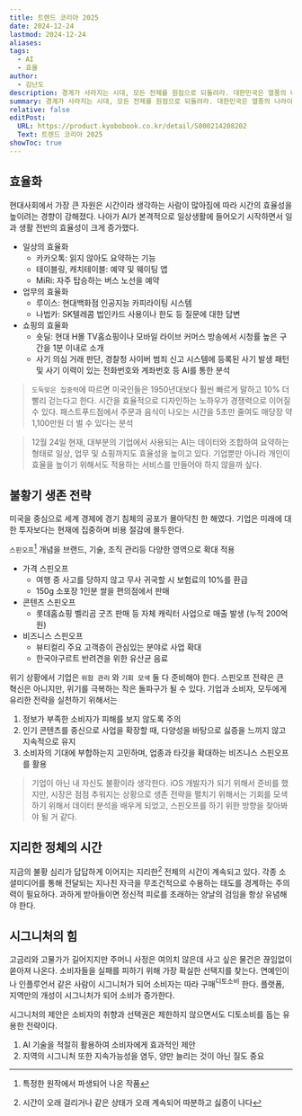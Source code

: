```yaml
---
title: 트렌드 코리아 2025
date: 2024-12-24
lastmod: 2024-12-24
aliases: 
tags:
  - AI
  - 효율
author:
  - 김난도
description: 경계가 사라지는 시대, 모든 전제를 원점으로 되돌려라. 대한민국은 열풍의 나라이기도 하다. 해외 토픽을 장식한 푸바오 열풍, 마라탕과 탕후루에 이은 두바이 초콜릿 열풍, AI 열풍, 의대 열풍, 스페셜티 커피 열풍, 레트로 열풍, 남녀노소를 가리지 않는 ‘먼작귀’ 열풍까지…. 이 모든 것이 시사하는 바는 무엇인가? 이런 열풍의 이면에 있는 우리 사회 구성원들의 욕망과 결핍은 무엇일까?
summary: 경계가 사라지는 시대, 모든 전제를 원점으로 되돌려라. 대한민국은 열풍의 나라이기도 하다. 이런 열풍의 이면에 있는 우리 사회 구성원들의 욕망과 결핍은 무엇일까?
relative: false
editPost:
  URL: https://product.kyobobook.co.kr/detail/S000214208202
  Text: 트렌드 코리아 2025
showToc: true
---
```

## 효율화
현대사회에서 가장 큰 자원은 시간이라 생각하는 사람이 많아짐에 따라 시간의 효율성을 높이려는 경향이 강해졌다. 나아가 AI가 본격적으로 일상생활에 들어오기 시작하면서 일과 생활 전반의 효율성이 크게 증가했다.
- 일상의 효율화
	- 카카오톡: 읽지 않아도 요약하는 기능
	- 테이블링, 캐치테이블: 예약 및 웨이팅 앱
	- MiRi: 자주 탑승하는 버스 노선을 예약
- 업무의 효율화
	- 루이스: 현대백화점 인공지능 카피라이팅 시스템
	- 나법카: SK텔레콤 법인카드 사용이나 한도 등 질문에 대한 답변
- 쇼핑의 효율화
	- 숏딜: 현대 H몰 TV홈쇼핑이나 모바일 라이브 커머스 방송에서 시청률 높은 구간을 1분 이내로 소개
	- 사기 의심 거래 판단, 경찰청 사이버 범죄 신고 시스템에 등록된 사기 발생 패턴 및 사기 이력이 있는 전화번호와 계좌번호 등 AI를 통한 분석

> `도둑맞은 집중력`에 따르면 미국인들은 1950년대보다 훨씬 빠르게 말하고 10% 더 빨리 걷는다고 한다.
> 시간을 효율적으로 디자인하는 노하우가 경쟁력으로 이어질 수 있다.
> 패스트푸드점에서 주문과 음식이 나오는 시간을 5초만 줄여도 매당장 약 1,100만원 더 벌 수 있다는 분석

> 12월 24일 현재, 대부분의 기업에서 사용되는 AI는 데이터와 조합하여 요약하는 형태로 일상, 업무 및 쇼핑까지도 효율성을 높이고 있다. 기업뿐만 아니라 개인이 효율을 높이기 위해서도 적용하는 서비스를 만들어야 하지 않을까 싶다. 

## 불황기 생존 전략
미국을 중심으로 세계 경제에 경기 침체의 공포가 몰아닥친 한 해였다.
기업은 미래에 대한 투자보다는 현재에 집중하며 비용 절감에 몰두한다.

`스핀오프`[^1] 개념을 브랜드, 기술, 조직 관리등 다양한 영역으로 확대 적용

[^1]: 특정한 원작에서 파생되어 나온 작품

- 가격 스핀오프
	- 여행 중 사고를 당하지 않고 무사 귀국할 시 보험료의 10%를 환급
	- 150g 소포장 1인분 쌀을 편의점에서 판매
- 콘텐츠 스핀오프
	- 롯데홈쇼핑 벨리곰 굿즈 판매 등 자체 캐릭터 사업으로 매출 발생 (누적 200억원)
- 비즈니스 스핀오프
	- 뷰티컬리 주요 고객층이 관심있는 분야로 사업 확대
	- 한국야구르트 반려견을 위한 유산균 음료

위기 상황에서 기업은 `위험 관리` 와 `기회 모색` 둘 다 준비해야 한다.
스핀오프 전략은 큰 혁신은 아니지만, 위기를 극복하는 작은 돌파구가 될 수 있다.
기업과 소비자, 모두에게 유리한 전략을 실천하기 위해서는
1. 정보가 부족한 소비자가 피해를 보지 않도록 주의
2. 인기 콘텐츠를 중신으로 사업을 확장할 때, 다양성을 바탕으로 싫증을 느끼지 않고 지속적으로 유지
3. 소비자의 기대에 부합하는지 고민하며, 업종과 타깃을 확대하는 비즈니스 스핀오프를 활용

> 기업이 아닌 내 자신도 불황이라 생각한다. iOS 개발자가 되기 위해서 준비를 했지만, 시장은 점점 추워지는 상황으로 생존 전략을 펼치기 위해서는 기회를 모색하기 위해서 데이터 분석을 배우게 되었고, 스핀오프를 하기 위한 방향을 찾아봐야 될 거 같다.

## 지리한 정체의 시간
지금의 불황 심리가 답답하게 이어지는 지리한[^2] 전체의 시간이 계속되고 있다. 
각종 소셜미디어를 통해 전달되는 지나친 자극을 무조건적으로 수용하는 태도를 경계하는 주의력이 필요하다.
과하게 받아들이면 정신적 피로를 초래하는 양날의 검임을 항상 유념해야 한다.

[^2]: 시간이 오래 걸리거나 같은 상태가 오래 계속되어 따분하고 싫증이 나다

## 시그니처의 힘
고금리와 고물가가 길어지지만 주머니 사정은 여의치 않은데 사고 싶은 물건은 끊임없이 쏟아져 나온다. 소비자들을 실패를 피하기 위해 가장 확실한 선택지를 찾는다. 연예인이나 인플루언서 같은 사람이 시그니처가 되어 소비자는 따라 구매<sup>디토소비</sup> 한다. 플랫폼, 지역만의 개성이 시그니처가 되어 소비가 증가한다.

시그니처의 제안은 소비자의 취향과 선택권은 제한하지 않으면서도 디토소비를 돕는 유용한 전략이다.
1. AI 기술을 적절히 활용하여 소비자에게 효과적인 제안
2. 지역의 시그니처 또한 지속가능성을 염두, 양만 늘리는 것이 아닌 질도 중요


